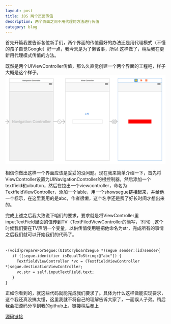 ```yaml
---
layout: post
title: iOS 两个页面传值
description: 两个页面之间不用代理的方法进行传值
category: blog
---
```

首先开篇我要告诉各位新手们，两个界面的传值最好的办法还是用代理模式（不懂的孩子自觉Google）好一点，我今天是为了懒省事，所以
这样做了，稍后我在更新用代理模式传值的方法。

既然是两个UIViewController传值，那么久直觉创建一个两个界面的工程吧，样子大概是这个样子。
<img src="/images/blog/tsv/ui_tv.png">

相信你做出这样一个界面应该是妥妥的没问题。现在我来简单介绍一下，首先将ViewController设置为UINavigationController的根控制器，然后添加一个textfield和uibutton，然后在拉出一个viewcontroller，命名为TextfieldViewController，添加一个lable，用一个showsegue链接起来，并给他一个标示，在这里我用的是abc，作者很懒，这个名字还是费了好长时间才想出来的。

完成上述之后我大致说下咱们的要求，要求就是将ViewController里inputTextField里面的值传到TV（TextFiledViewController的简写，下同）,这个时候我们要在TV声明一个变量，以供传值使用喔把他命名为str，完成所有的事情之后我们就可以开始我们的代码了。

<code>
-(void)prepareForSegue:(UIStoryboardSegue *)segue sender:(id)sender{
   if ([segue.identifier isEqualToString:@"abc"]) {
     TextfieldViewController *vc = (TextfieldViewController *)segue.destinationViewController;
     vc.str = self.inputTextField.text;
   }
}
</code>

正如你看到的，就这些代码就能完成我们要求了。具体为什么这样做能实现要求，这个我还真没搞太懂，这里我就不将自己的理解告诉大家了，一面误人子弟。稍后我会把源码分享到我的github上，链接稍后奉上

<a href="https://github.com/stevelyc/iOS-Resouce">源码链接</a>